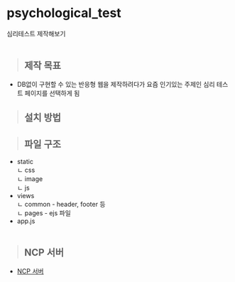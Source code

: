 # psychological_test
심리테스트 제작해보기
<br><br>

> ## 제작 목표
- DB없이 구현할 수 있는 반응형 웹을 제작하려다가 요즘 인기있는 주제인 심리 테스트 페이지를 선택하게 됨

> ## 설치 방법

> ## 파일 구조
* static<br>
 ㄴ css<br>
 ㄴ image<br>
 ㄴ js<br>
* views<br>
 ㄴ common - header, footer 등<br>
 ㄴ pages - ejs 파일<br>
* app.js
<br><br>

> ## NCP 서버
* [NCP 서버](http://115.85.180.118:8080/)
